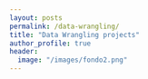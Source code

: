 ```yaml
---
layout: posts
permalink: /data-wrangling/
title: "Data Wrangling projects"
author_profile: true
header:
  image: "/images/fondo2.png"
---
```



